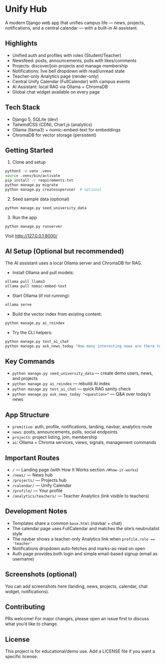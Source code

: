 # Unify Hub

A modern Django web app that unifies campus life — news, projects, notifications, and a central calendar — with a built-in AI assistant.

## Highlights
- Unified auth and profiles with roles (Student/Teacher)
- Newsfeed: posts, announcements, polls with likes/comments
- Projects: discover/join projects and manage membership
- Notifications: live bell dropdown with read/unread state
- Teacher-only Analytics page (render-only)
- Central Unify Calendar (FullCalendar) with campus events
- AI Assistant: local RAG via Ollama + ChromaDB
- Global chat widget available on every page

## Tech Stack
- Django 5, SQLite (dev)
- TailwindCSS (CDN), Chart.js (analytics)
- Ollama (llama3) + nomic-embed-text for embeddings
- ChromaDB for vector storage (persistent)

## Getting Started

1) Clone and setup
```bash
python3 -m venv .venv
source .venv/bin/activate
pip install -r requirements.txt
python manage.py migrate
python manage.py createsuperuser  # optional
```

2) Seed sample data (optional)
```bash
python manage.py seed_university_data
```

3) Run the app
```bash
python manage.py runserver
```
Visit http://127.0.0.1:8000/

## AI Setup (Optional but recommended)
The AI assistant uses a local Ollama server and ChromaDB for RAG.

- Install Ollama and pull models:
```bash
ollama pull llama3
ollama pull nomic-embed-text
```
- Start Ollama (if not running):
```bash
ollama serve
```
- Build the vector index from existing content:
```bash
python manage.py ai_reindex
```
- Try the CLI helpers:
```bash
python manage.py test_ai_chat
python manage.py ask_news_today "How many interesting news are there today?"
```

## Key Commands
- `python manage.py seed_university_data` — create demo users, news, and projects
- `python manage.py ai_reindex` — rebuild AI index
- `python manage.py test_ai_chat` — quick RAG sanity check
- `python manage.py ask_news_today "<question>"` — Q&A over today’s news

## App Structure
- `premitive`: auth, profile, notifications, landing, navbar, analytics route
- `news`: posts, announcements, polls, social endpoints
- `projects`: project listing, join, membership
- `ai`: Ollama + Chroma services, views, signals, management commands

## Important Routes
- `/` — Landing page (with How It Works section `/#how-it-works`)
- `/news/` — News hub
- `/projects/` — Projects hub
- `/calendar/` — Unify Calendar
- `/profile/` — Your profile
- `/analytics/teachers/` — Teacher Analytics (link visible to teachers)

## Development Notes
- Templates share a common `base.html` (navbar + chat)
- The calendar page uses FullCalendar and matches the site’s neubrutalist style
- The navbar shows a teacher-only Analytics link when `profile.role == 'teacher'`
- Notifications dropdown auto-fetches and marks-as-read on open
- Auth page provides both login and simple email-based signup (email as username)

## Screenshots (optional)
You can add screenshots here (landing, news, projects, calendar, chat widget, notifications).

## Contributing
PRs welcome! For major changes, please open an issue first to discuss what you’d like to change.

## License
This project is for educational/demo use. Add a LICENSE file if you want a specific license.

